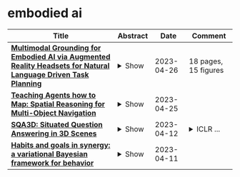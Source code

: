 # embodied ai

| **Title** | **Abstract** | **Date** | **Comment** |
| --- | --- | --- | --- |
| **[Multimodal Grounding for Embodied AI via Augmented Reality Headsets for Natural Language Driven Task Planning](http://arxiv.org/abs/2304.13676v1)** | <details><summary>Show</summary><p>Recent advances in generative modeling have spurred a resurgence in the field of Embodied Artificial Intelligence (EAI). EAI systems typically deploy large language models to physical systems capable of interacting with their environment. In our exploration of EAI for industrial domains, we successfully demonstrate the feasibility of co-located, human-robot teaming. Specifically, we construct an experiment where an Augmented Reality (AR) headset mediates information exchange between an EAI agent and human operator for a variety of inspection tasks. To our knowledge the use of an AR headset for multimodal grounding and the application of EAI to industrial tasks are novel contributions within Embodied AI research. In addition, we highlight potential pitfalls in EAI's construction by providing quantitative and qualitative analysis on prompt robustness.</p></details> | 2023-04-26 | 18 pages, 15 figures |
| **[Teaching Agents how to Map: Spatial Reasoning for Multi-Object Navigation](http://arxiv.org/abs/2107.06011v4)** | <details><summary>Show</summary><p>In the context of visual navigation, the capacity to map a novel environment is necessary for an agent to exploit its observation history in the considered place and efficiently reach known goals. This ability can be associated with spatial reasoning, where an agent is able to perceive spatial relationships and regularities, and discover object characteristics. Recent work introduces learnable policies parametrized by deep neural networks and trained with Reinforcement Learning (RL). In classical RL setups, the capacity to map and reason spatially is learned end-to-end, from reward alone. In this setting, we introduce supplementary supervision in the form of auxiliary tasks designed to favor the emergence of spatial perception capabilities in agents trained for a goal-reaching downstream objective. We show that learning to estimate metrics quantifying the spatial relationships between an agent at a given location and a goal to reach has a high positive impact in Multi-Object Navigation settings. Our method significantly improves the performance of different baseline agents, that either build an explicit or implicit representation of the environment, even matching the performance of incomparable oracle agents taking ground-truth maps as input. A learning-based agent from the literature trained with the proposed auxiliary losses was the winning entry to the Multi-Object Navigation Challenge, part of the CVPR 2021 Embodied AI Workshop.</p></details> | 2023-04-25 |  |
| **[SQA3D: Situated Question Answering in 3D Scenes](http://arxiv.org/abs/2210.07474v5)** | <details><summary>Show</summary><p>We propose a new task to benchmark scene understanding of embodied agents: Situated Question Answering in 3D Scenes (SQA3D). Given a scene context (e.g., 3D scan), SQA3D requires the tested agent to first understand its situation (position, orientation, etc.) in the 3D scene as described by text, then reason about its surrounding environment and answer a question under that situation. Based upon 650 scenes from ScanNet, we provide a dataset centered around 6.8k unique situations, along with 20.4k descriptions and 33.4k diverse reasoning questions for these situations. These questions examine a wide spectrum of reasoning capabilities for an intelligent agent, ranging from spatial relation comprehension to commonsense understanding, navigation, and multi-hop reasoning. SQA3D imposes a significant challenge to current multi-modal especially 3D reasoning models. We evaluate various state-of-the-art approaches and find that the best one only achieves an overall score of 47.20%, while amateur human participants can reach 90.06%. We believe SQA3D could facilitate future embodied AI research with stronger situation understanding and reasoning capability.</p></details> | 2023-04-12 | <details><summary>ICLR ...</summary><p>ICLR 2023. First two authors contributed equally. Project website: https://sqa3d.github.io</p></details> |
| **[Habits and goals in synergy: a variational Bayesian framework for behavior](http://arxiv.org/abs/2304.05008v1)** | <details><summary>Show</summary><p>How to behave efficiently and flexibly is a central problem for understanding biological agents and creating intelligent embodied AI. It has been well known that behavior can be classified as two types: reward-maximizing habitual behavior, which is fast while inflexible; and goal-directed behavior, which is flexible while slow. Conventionally, habitual and goal-directed behaviors are considered handled by two distinct systems in the brain. Here, we propose to bridge the gap between the two behaviors, drawing on the principles of variational Bayesian theory. We incorporate both behaviors in one framework by introducing a Bayesian latent variable called "intention". The habitual behavior is generated by using prior distribution of intention, which is goal-less; and the goal-directed behavior is generated by the posterior distribution of intention, which is conditioned on the goal. Building on this idea, we present a novel Bayesian framework for modeling behaviors. Our proposed framework enables skill sharing between the two kinds of behaviors, and by leveraging the idea of predictive coding, it enables an agent to seamlessly generalize from habitual to goal-directed behavior without requiring additional training. The proposed framework suggests a fresh perspective for cognitive science and embodied AI, highlighting the potential for greater integration between habitual and goal-directed behaviors.</p></details> | 2023-04-11 |  |